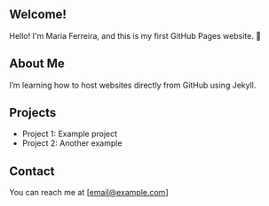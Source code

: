 ## Welcome!
Hello! I'm Maria Ferreira, and this is my first GitHub Pages website. 🎉  

## About Me
I’m learning how to host websites directly from GitHub using Jekyll.  

## Projects
- Project 1: Example project  
- Project 2: Another example  

## Contact
You can reach me at [email@example.com]

